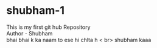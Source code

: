 # shubham-1
This is my first git hub Repository
<br>
Author - Shubham
<br>
bhai bhai k ka naam to ese hi chlta h 
<  br>
shubham kaaa
